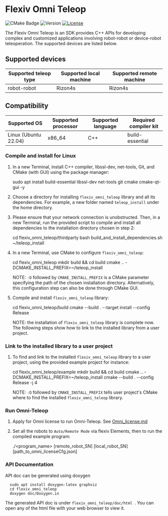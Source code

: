# Flexiv Omni Teleop

![CMake Badge](https://github.com/flexivrobotics/flexiv_omni_teleop/actions/workflows/cmake.yml/badge.svg) ![Version](https://img.shields.io/badge/version-1.0-blue.svg) [![License](https://img.shields.io/badge/License-Apache%202.0-blue.svg)](https://www.apache.org/licenses/LICENSE-2.0.html)

The Flexiv Omni Teleop is an SDK provides C++ APIs for developing complex and customized applications involving robot-robot or device-robot teleoperation. The supported devices are listed below.

## Supported devices

| **Supported teleop type** | **Supported local machine** | **Supported remote machine** |
| ------------------------- | --------------------------- | ---------------------------- |
| robot-robot               | Rizon4s                     | Rizon4s                      |

## Compatibility

| **Supported OS**     | **Supported processor** | **Supported language** | **Required compiler kit** |
| -------------------- | ----------------------- | ---------------------- | ------------------------- |
| Linux (Ubuntu 22.04) | x86_64                  | C++                    | build-essential           |

### Compile and install for Linux

1. In a new Terminal, install C++ compiler, libssl-dev, net-tools, Git, and CMake (with GUI) using the package manager:

      sudo apt install build-essential libssl-dev net-tools git cmake cmake-qt-gui -y

2. Choose a directory for installing ``flexiv_omni_teleop`` library and all its dependencies. For example, a new folder named ``teleop_install`` under the home directory.

3. Please ensure that your network connection is unobstructed. Then, in a new Terminal, run the provided script to compile and install all dependencies to the installation directory chosen in step 2:

      cd flexiv_omni_teleop/thirdparty
      bash build_and_install_dependencies.sh ~/teleop_install

4. In a new Terminal, use CMake to configure `flexiv_omni_teleop`:

      cd flexiv_omni_teleop
      mkdir build && cd build
      cmake .. -DCMAKE_INSTALL_PREFIX=~/teleop_install

   NOTE: ``-D`` followed by ``CMAKE_INSTALL_PREFIX`` is a CMake parameter specifying the path of the chosen installation directory. Alternatively, this configuration step can also be done through CMake GUI.

5. Compile and install `flexiv_omni_teleop` library:

      cd flexiv_omni_teleop/build
      cmake --build . --target install --config Release

   NOTE: the installation of `flexiv_omni_teleop` library is complete now. The following steps show how to link to the installed library from a user project.

### Link to the installed library to a user project

1. To find and link to the installed `flexiv_omni_teleop` library to a user project, using the provided example project for instance:

      cd flexiv_omni_teleop/example
      mkdir build && cd build
      cmake .. -DCMAKE_INSTALL_PREFIX=~/teleop_install
      cmake --build . --config Release -j 4

   NOTE: ``-D`` followed by ``CMAKE_INSTALL_PREFIX`` tells user project's CMake where to find the installed `flexiv_omni_teleop` library.

### Run Omni-Teleop

1. Apply for Omni license to run Omni-Teleop. See [Omni_license.md](omni_license_generator/Omni_license.md)

2. Set all the robots to `Auto/Remote Mode` via flexiv Elements, then to run the compiled example program:

      ./<program_name> [remote_robot_SN] [local_robot_SN] [path_to_omni_licenseCfg.json]

### API Documentation

API doc can be generated using doxygen

      sudo apt install doxygen-latex graphviz
      cd flexiv_omni_teleop
      doxygen doc/Doxygen.in

The generated API doc is under ```flexiv_omni_teleop/doc/html ```. You can open any of the html file with your web browser to view it.
